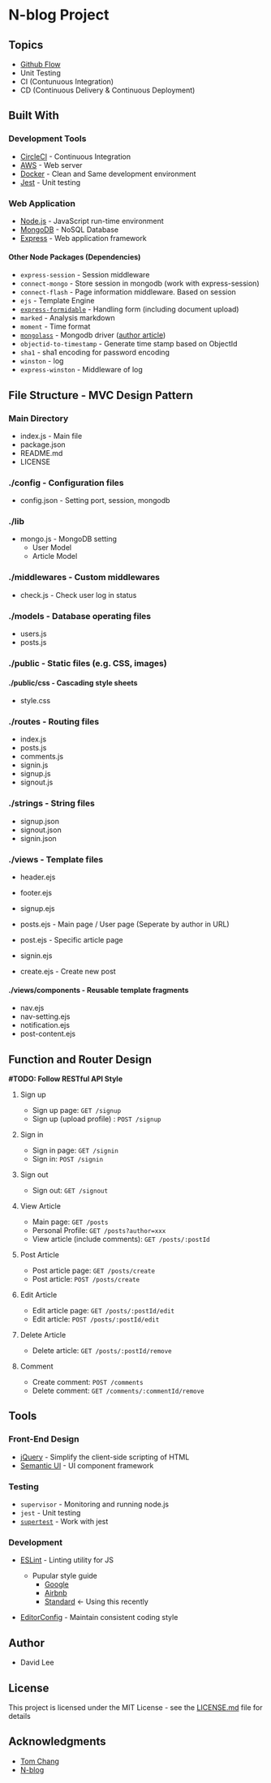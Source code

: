 # N-blog Project

## Topics

* [Github Flow](https://guides.github.com/introduction/flow/)
* Unit Testing
* CI (Contunuous Integration)
* CD (Continuous Delivery & Continuous Deployment)

## Built With

### Development Tools

* [CircleCI](https://circleci.com) - Continuous Integration
* [AWS](https://aws.amazon.com) - Web server
* [Docker](https://www.docker.com) - Clean and Same development environment
* [Jest](https://facebook.github.io/jest/) - Unit testing

### Web Application

* [Node.js](https://nodejs.org/en/) - JavaScript run-time environment
* [MongoDB](https://www.mongodb.com) - NoSQL Database
* [Express](https://github.com/expressjs/express/) - Web application framework

#### Other Node Packages (Dependencies)

* `express-session` - Session middleware
* `connect-mongo` - Store session in mongodb (work with express-session)
* `connect-flash` - Page information middleware. Based on session
* `ejs` - Template Engine
* [`express-formidable`](https://www.npmjs.com/package/express-formidable) - Handling form (including document upload)
* `marked` - Analysis markdown
* `moment` - Time format
* [`mongolass`](https://github.com/mongolass/mongolass) - Mongodb driver ([author article](https://zhuanlan.zhihu.com/p/24308524))
* `objectid-to-timestamp` - Generate time stamp based on ObjectId
* `sha1` - sha1 encoding for password encoding
* `winston` - log
* `express-winston` - Middleware of log

## File Structure - MVC Design Pattern

### Main Directory

* index.js - Main file
* package.json
* README.md
* LICENSE

### ./config - Configuration files

* config.json - Setting port, session, mongodb

### ./lib

* mongo.js - MongoDB setting
  * User Model
  * Article Model

### ./middlewares - Custom middlewares

* check.js - Check user log in status

### ./models - Database operating files

* users.js
* posts.js

### ./public - Static files (e.g. CSS, images)

#### ./public/css - Cascading style sheets

* style.css

### ./routes - Routing files

* index.js
* posts.js
* comments.js
* signin.js
* signup.js
* signout.js

### ./strings - String files

* signup.json
* signout.json
* signin.json

### ./views - Template files

* header.ejs
* footer.ejs

* signup.ejs
* posts.ejs - Main page / User page (Seperate by author in URL)
* post.ejs - Specific article page
* signin.ejs
* create.ejs - Create new post

#### ./views/components - Reusable template fragments

* nav.ejs
* nav-setting.ejs
* notification.ejs
* post-content.ejs

## Function and Router Design
**#TODO: Follow RESTful API Style**

1. Sign up
	* Sign up page: `GET /signup`
	* Sign up (upload profile) : `POST /signup`

2. Sign in
	* Sign in page: `GET /signin`
	* Sign in: `POST /signin`

3. Sign out
	* Sign out: `GET /signout`

4. View Article
	* Main page: `GET /posts`
	* Personal Profile: `GET /posts?author=xxx`
	* View article (include comments): `GET /posts/:postId`

5. Post Article
	* Post article page: `GET /posts/create`
	* Post article: `POST /posts/create`
	
6. Edit Article
	* Edit article page: `GET /posts/:postId/edit`
	* Edit article: `POST /posts/:postId/edit`

7. Delete Article
	* Delete article: `GET /posts/:postId/remove`

8. Comment
	* Create comment: `POST /comments`
	* Delete comment: `GET /comments/:commentId/remove`

## Tools

### Front-End Design

* [jQuery](https://jquery.com) - Simplify the client-side scripting of HTML
* [Semantic UI](https://semantic-ui.com) - UI component framework

### Testing

* `supervisor` - Monitoring and running node.js
* `jest` - Unit testing
* [`supertest`](https://www.npmjs.com/package/supertest) - Work with jest

### Development

* [ESLint](https://eslint.org) - Linting utility for JS
	* Pupular style guide
		* [Google](https://google.github.io/styleguide/javascriptguide.xml)
		* [Airbnb](https://github.com/airbnb/javascript)
		* [Standard](https://standardjs.com/rules-zhtw.html) <- Using this recently

* [EditorConfig](http://editorconfig.org) - Maintain consistent coding style

## Author

* David Lee

## License

This project is licensed under the MIT License - see the [LICENSE.md](LICENSE.md) file for details

## Acknowledgments

* [Tom Chang](https://github.com/trylovetom)
* [N-blog](https://github.com/nswbmw/N-blog)
